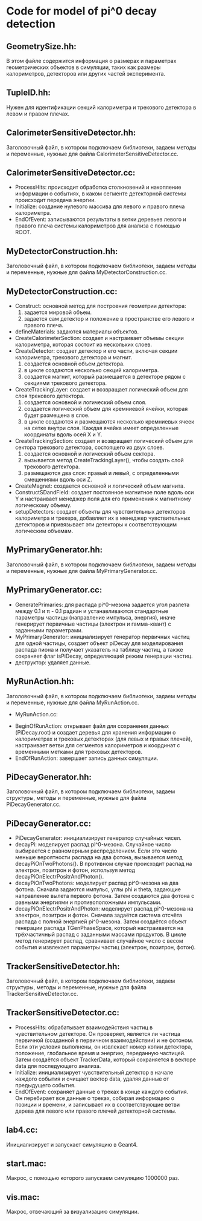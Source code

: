 # Code for model of pi^0 decay detection 

## GeometrySize.hh:
В этом файле содержится информация о размерах и параметрах геометрических объектов в симуляции, таких как размеры калориметров, детекторов или других частей эксперимента.

## TupleID.hh:
Нужен для идентификации секций калориметра и трекового детектора в левом и правом плечах.

## CalorimeterSensitiveDetector.hh:
Заголовочный файл, в котором подключаем библиотеки, задаем методы и переменные, нужные для файла CalorimeterSensitiveDetector.cc.

## CalorimeterSensitiveDetector.cc:
- ProcessHits: происходит обработка столкновений и накопление информации о событиях, в каком сегменте детекторной системы происходит передача энергии.
- Initialize: создание нулевого массива для левого и правого плеча калориметра.
- EndOfEvent: записываются результаты в ветки деревьев левого и правого плеча системы калориметров для анализа с помощью ROOT.

## MyDetectorConstruction.hh:
Заголовочный файл, в котором подключаем библиотеки, задаем методы и переменные, нужные для файла MyDetectorConstruction.cc.

## MyDetectorConstruction.cc:
- Construct: основной метод для построения геометрии детектора:
    1. задается мировой объем.
    2. задается сам детектор и положение в пространстве его левого и правого плеча.
- defineMaterials: задаются материалы объектов.
- CreateCalorimeterSection: создает и настраивает объемы секции калориметра, которая состоит из нескольких слоев.
- CreateDetector: создает детектор и его части, включая секции калориметра, трекового детектора и магнит.
    1. создается основной объем детектора.
    2. в цикле создаются несколько секций калориметра.
    3. создается магнит, который размещается в детекторе рядом с секциями трекового детектора.
- CreateTrackingLayer: создает и возвращает логический объем для слоя трекового детектора.
    1. создается основной и логический объем слоя.
    2. создается логический объем для кремниевой ячейки, которая будет размещена в слое.
    3. в цикле создаются и размещаются несколько кремниевых ячеек на сетке внутри слоя. Каждая ячейка имеет определенные координаты вдоль осей X и Y.
- CreateTrackingSection: создает и возвращает логический объем для сектора трекового детектора, состоящего из двух слоев.
    1. создается основной и логический объем сектора.
    2. вызывается метод CreateTrackingLayer(), чтобы создать слой трекового детектора.
    3. размещаются два слоя: правый и левый, с определенными смещениями вдоль оси Z.
- CreateMagnet: создается основной и логический объем магнита.
- ConstructSDandField: создает постоянное магнитное поле вдоль оси Y и настраивает менеджер поля для его применения к магнитному логическому объему. 
- setupDetectors: создает объекты для чувствительных детекторов калориметра и трекера, добавляет их в менеджер чувствительных детекторов и привязывает эти детекторы к соответствующим логическим объемам.

## MyPrimaryGenerator.hh:
Заголовочный файл, в котором подключаем библиотеки, задаем методы и переменные, нужные для файла MyPrimaryGenerator.cc.

## MyPrimaryGenerator.cc:
- GeneratePrimaries: для распада pi^0-мезона задается угол разлета между 0.1 и π - 0.1 радиан и устанавливаются стандартные параметры частицы (направление импульса, энергия), иначе генерирует первичные частицы (электрон и гамма-квант) с заданными параметрами.
- MyPrimaryGenerator: инициализирует генератор первичных частиц для одной частицы, создает объект piDecay для моделирования распада пиона и получает указатель на таблицу частиц, а также сохраняет флаг isPiDecay, определяющий режим генерации частиц.
- деструктор: удаляет данные.

## MyRunAction.hh:
Заголовочный файл, в котором подключаем библиотеки, задаем методы и переменные, нужные для файла MyRunAction.cc.

* MyRunAction.cc:
- BeginOfRunAction: открывает файл для сохранения данных (PiDecay.root) и создает деревья для хранения информации о калориметрах и трековых детекторах (для левых и правых плечей), настраивает ветви для сегментов калориметров и координат с временными метками для трековых детекторов.
- EndOfRunAction: завершает запись данных симуляции.

## PiDecayGenerator.hh:
Заголовочный файл, в котором подключаем библиотеки, задаем структуры, методы и переменные, нужные для файла PiDecayGenerator.cc.

## PiDecayGenerator.cc:
- PiDecayGenerator: инициализирует генератор случайных чисел.
- decayPi: моделирует распад pi^0-мезона. Случайное число выбирается с равномерным распределением. Если это число меньше вероятности распада на два фотона, вызывается метод decayPiOnTwoPhotons(). В противном случае происходит распад на электрон, позитрон и фотон, используя метод decayPiOnElectrPositrAndPhoton().
- decayPiOnTwoPhotons: моделирует распад pi^0-мезона на два фотона. Сначала задаются импульс, углы phi и theta, задающие направление вылета первого фотона. Затем создаются два фотона с равными энергиями и противоположными импульсами. 
- decayPiOnElectrPositrAndPhoton: моделирует распад pi^0-мезона на электрон, позитрон и фотон. Сначала задаётся система отсчёта распада с полной энергией pi^0-мезона. Затем создаётся объект генерации распада TGenPhaseSpace, который настраивается на трёхчастичный распад с заданными массами продуктов. В цикле метод генерирует распад, сравнивает случайное число с весом события и извлекает параметры частиц (электрон, позитрон, фотон).

## TrackerSensitiveDetector.hh:
Заголовочный файл, в котором подключаем библиотеки, задаем структуры, методы и переменные, нужные для файла TrackerSensitiveDetector.cc.

## TrackerSensitiveDetector.cc:
- ProcessHits: обрабатывает взаимодействия частиц в чувствительном детекторе. Он проверяет, является ли частица первичной (созданной в первичном взаимодействии) и не фотоном. Если эти условия выполнены, он извлекает номер копии детектора, положение, глобальное время и энергию, переданную частицей. Затем создаётся объект TrackerData, который сохраняется в векторе data для последующего анализа.
- Initialize: инициализирует чувствительный детектор в начале каждого события и очищает вектор data, удаляя данные от предыдущего события.
- EndOfEvent: сохраняет данные о треках в конце каждого события. Он перебирает все данные о треках, собирая информацию о позиции и времени, и записывает их в соответствующие ветви дерева для левого или правого плечей детекторной системы.

## lab4.cc:
Инициализирует и запускает симуляцию в Geant4.

## start.mac:
Макрос, с помощью которого запускаем симуляцию 1000000 раз.

## vis.mac:
Макрос, отвечающий за визуализацию симуляции.
